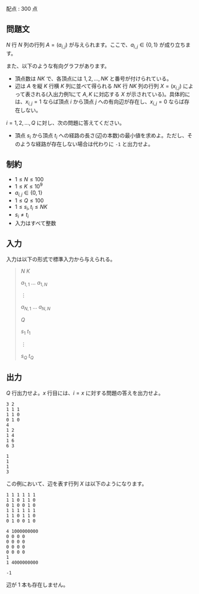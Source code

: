 配点 : $300$ 点

## 問題文

$N$ 行 $N$ 列の行列 $A=(a_{i,j})$ が与えられます。ここで、$a_{i,j} \in \{0,1\}$ が成り立ちます。  

また、以下のような有向グラフがあります。

- 頂点数は $NK$ で、各頂点には $1,2,\ldots,NK$ と番号が付けられている。
- 辺は $A$ を縦 $K$ 行横 $K$ 列に並べて得られる $NK$ 行 $NK$ 列の行列 $X=(x_{i,j})$ によって表される(入出力例1にて $A, K$ に対応する $X$ が示されている)。具体的には、$x_{i,j}=1$ ならば頂点 $i$ から頂点 $j$ への有向辺が存在し、$x_{i,j}=0$ ならば存在しない。

$i=1,2,\ldots,Q$ に対し、次の問題に答えてください。

- 頂点 $s_i$ から頂点 $t_i$ への経路の長さ(辺の本数)の最小値を求めよ。ただし、そのような経路が存在しない場合は代わりに `-1` と出力せよ。

## 制約

- $1 \leq N \leq 100$
- $1 \leq K \leq 10^9$
- $a_{i,j} \in \{0,1\}$
- $1 \leq Q \leq 100$
- $1 \leq s_i,t_i \leq NK$
- $s_i \neq t_i$
- 入力はすべて整数

## 入力

入力は以下の形式で標準入力から与えられる。

> $N$ $K$
> 
> $a_{1,1}$ $\ldots$ $a_{1,N}$
> 
> $\vdots$
> 
> $a_{N,1}$ $\ldots$ $a_{N,N}$
> 
> $Q$
> 
> $s_1$ $t_1$
> 
> $\vdots$
> 
> $s_Q$ $t_Q$

## 出力

$Q$ 行出力せよ。$x$ 行目には、$i=x$ に対する問題の答えを出力せよ。

```input1
3 2
1 1 1
1 1 0
0 1 0
4
1 2
1 4
1 6
6 3
```

```output1
1
1
1
3
```

この例において、辺を表す行列 $X$ は以下のようになります。

```output1
1 1 1 1 1 1
1 1 0 1 1 0
0 1 0 0 1 0
1 1 1 1 1 1
1 1 0 1 1 0
0 1 0 0 1 0
```

```input2
4 1000000000
0 0 0 0
0 0 0 0
0 0 0 0
0 0 0 0
1
1 4000000000
```

```output2
-1
```

辺が $1$ 本も存在しません。